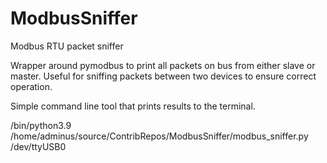 # ModbusSniffer
Modbus RTU packet sniffer

Wrapper around pymodbus to print all packets on bus from either slave or master.
Useful for sniffing packets between two devices to ensure correct operation.

Simple command line tool that prints results to the terminal.

/bin/python3.9 /home/adminus/source/ContribRepos/ModbusSniffer/modbus_sniffer.py /dev/ttyUSB0
